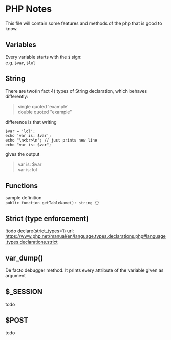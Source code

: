 # PHP Notes
This file will contain some features and methods of the php that is good to know.

## Variables
Every variable starts with the `$` sign:  
e.g. `$var`, `$lol`

## String
There are two(in fact 4) types of String declaration, which behaves differently:  
>single quoted 'example'\
>double quoted "example"

difference is that writing
```
$var = 'lol';
echo 'var is: $var';
echo "\n<br>\n"; // just prints new line
echo "var is: $var";

``` 
gives the output
>var is: $var  
var is: lol

## Functions
sample definition  
`public function getTableName(): string {}`

## Strict (type enforcement)
!todo
declare(strict_types=1)
url: https://www.php.net/manual/en/language.types.declarations.php#language.types.declarations.strict

## var_dump()
De facto debugger method.
It prints every attribute of the variable given as argument 

## $_SESSION
todo

## $POST
todo
